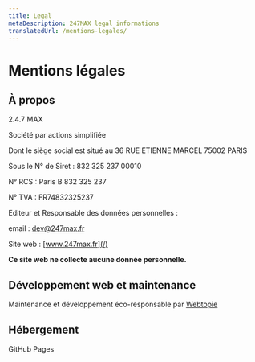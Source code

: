 ```yaml
---
title: Legal
metaDescription: 247MAX legal informations
translatedUrl: /mentions-legales/
---
```


# Mentions légales

## À propos

2.4.7 MAX

Société par actions simplifiée

Dont le siège social est situé au 36 RUE ETIENNE MARCEL 75002 PARIS

Sous le N° de Siret : 832 325 237 00010

N° RCS : Paris B 832 325 237

N° TVA : FR74832325237

Editeur et Responsable des données personnelles : 

email&nbsp;: [dev@247max.fr](mailto:dev@247max.fr)

Site web&nbsp;: [www.247max.fr](/)

**Ce site web ne collecte aucune donnée personnelle.**

## Développement web et maintenance

Maintenance et développement éco-responsable par [Webtopie](https://webtopie.fr)

## Hébergement

GitHub Pages